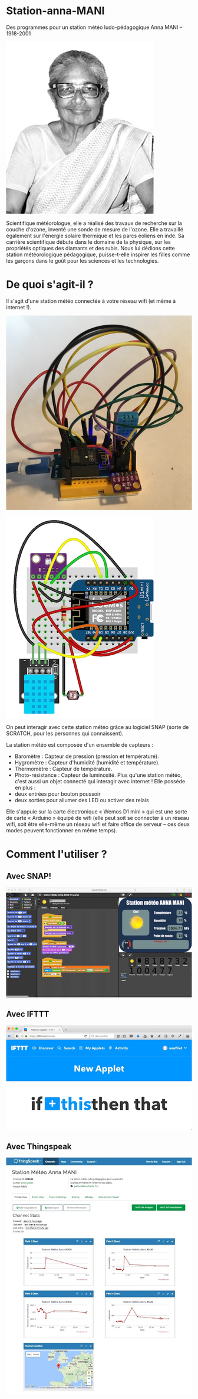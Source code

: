 # Station-anna-MANI
Des programmes pour un station météo ludo-pédagogique
Anna MANI – 1918-2001

![Photo de Anna MANI](/images/Anna_Mani.jpg)

Scientifique météorologue, elle a réalisé des travaux de recherche sur la couche d'ozone, inventé une sonde de mesure de l'ozone. Elle a travaillé également sur l'énergie solaire thermique et les parcs éoliens en inde. Sa carrière scientifique débute dans le domaine de la physique, sur les propriétés optiques des diamants et des rubis.
Nous lui dédions cette station météorologique pédagogique, puisse-t-elle inspirer les filles comme les garçons dans le goût pour les sciences et les technologies.

# De quoi s'agit-il ?
Il s'agit d'une station météo connectée à votre réseau wifi (et même à internet !).

![Photo de la station météo Anna MANI](/images/station-totale2.JPG)

![Shéma FRitzing de la station météo Anna MANI](/images/fritzing_stationentiere.png)

On peut interagir avec cette station météo grâce au logiciel SNAP (sorte de SCRATCH, pour les personnes qui connaissent).

La station météo est composée d'un ensemble de capteurs :
* Baromètre : Capteur de pression (pression et température).
* Hygromètre : Capteur d'humidité (humidité et température).
* Thermomètre : Capteur de température.
* Photo-résistance : Capteur de luminosité.
Plus qu'une station météo, c'est aussi un objet connecté qui interagir avec internet !
Elle possède en plus :
* deux entrées pour bouton poussoir
* deux sorties pour allumer des LED ou activer des relais

Elle s'appuie sur la carte électronique « Wemos D1 mini » qui est une sorte de carte « Arduino » équipé de wifi (elle peut soit se connecter à un réseau wifi, soit être elle-même un réseau wifi et faire office de serveur – ces deux modes peuvent fonctionner en même temps).

# Comment l'utiliser ?
## Avec SNAP!
![Capture d'écran de SNAP! avec le programme de la station météo](images/SNAP-Anna-mani.jpeg)

## Avec IFTTT
![Capture d'écran de création d'un "IFTTT"](images/IFTTT-create.jpeg)

## Avec Thingspeak
![capture d'écran d'une page de Thingspeak](/images/Thingspeak.jpeg)
